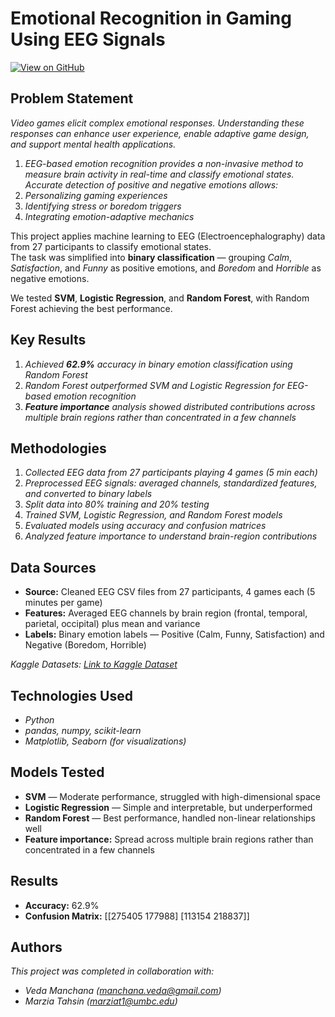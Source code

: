 # Emotional Recognition in Gaming Using EEG Signals

[![View on GitHub](https://img.shields.io/badge/View%20on-GitHub-black?logo=github)](https://github.com/veda-manchana/AI4ALL_Project-EEG)

## Problem Statement <!--- do not change this line -->

*Video games elicit complex emotional responses. Understanding these responses can enhance user experience, enable adaptive game design, and support mental health applications.*
1. *EEG-based emotion recognition provides a non-invasive method to measure brain activity in real-time and classify emotional states. Accurate detection of positive and    negative emotions allows:*
2. *Personalizing gaming experiences*
3. *Identifying stress or boredom triggers*
4. *Integrating emotion-adaptive mechanics*

This project applies machine learning to EEG (Electroencephalography) data from 27 participants to classify emotional states.  
The task was simplified into **binary classification** — grouping *Calm*, *Satisfaction*, and *Funny* as positive emotions, and *Boredom* and *Horrible* as negative emotions.

We tested **SVM**, **Logistic Regression**, and **Random Forest**, with Random Forest achieving the best performance.

## Key Results <!--- do not change this line -->

1. *Achieved **62.9%** accuracy in binary emotion classification using Random Forest*
2. *Random Forest outperformed SVM and Logistic Regression for EEG-based emotion recognition*
3. ***Feature importance** analysis showed distributed contributions across multiple brain regions rather than concentrated in a few channels*

## Methodologies <!--- do not change this line -->

1. *Collected EEG data from 27 participants playing 4 games (5 min each)*
2. *Preprocessed EEG signals: averaged channels, standardized features, and converted to binary labels*
3. *Split data into 80% training and 20% testing*
4. *Trained SVM, Logistic Regression, and Random Forest models*
5. *Evaluated models using accuracy and confusion matrices*
6. *Analyzed feature importance to understand brain-region contributions*

## Data Sources <!--- do not change this line -->

- **Source:** Cleaned EEG CSV files from 27 participants, 4 games each (5 minutes per game)  
- **Features:** Averaged EEG channels by brain region (frontal, temporal, parietal, occipital) plus mean and variance  
- **Labels:** Binary emotion labels — Positive (Calm, Funny, Satisfaction) and Negative (Boredom, Horrible)  

*Kaggle Datasets: [Link to Kaggle Dataset](https://www.kaggle.com/datasets/wajahat1064/emotion-recognition-using-eeg-and-computer-games/data)*

## Technologies Used <!--- do not change this line -->

- *Python*
- *pandas, numpy, scikit-learn*
- *Matplotlib, Seaborn (for visualizations)*

## Models Tested
- **SVM** — Moderate performance, struggled with high-dimensional space  
- **Logistic Regression** — Simple and interpretable, but underperformed  
- **Random Forest** — Best performance, handled non-linear relationships well  
- **Feature importance:** Spread across multiple brain regions rather than concentrated in a few channels

## Results
- **Accuracy:** 62.9%  
- **Confusion Matrix:**
[[275405 177988]
[113154 218837]]

## Authors <!--- do not change this line -->

*This project was completed in collaboration with:*
- *Veda Manchana ([manchana.veda@gmail.com](mailto:manchana.veda@gmail.com))*
- *Marzia Tahsin ([marziat1@umbc.edu](mailto:marziat1@umbc.edu))*
